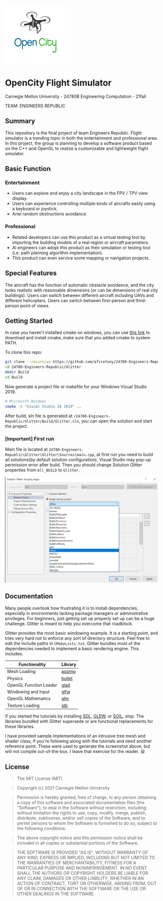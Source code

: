 <img width="200" img src="https://raw.githubusercontent.com/afiretony/24780-Engineers-Republic/main/team_logo.png" alt="team_logo"/>

# OpenCity Flight Simulator
Carnegie Mellon University - 24780B Engineering Computation - 21fall

TEAM: ENGINEERS REPUBLIC

## Summary
This repository is the final project of team Engineers Republic. Flight simulator is a trending topic in both the entertainment and professional area. In this
project, the group is planning to develop a software product based on the C++ and OpenGL to realize a customizable and lightweight flight simulator.

## Basic Function
### Entertainment
* Users can explore and enjoy a city landscape in the FPV / TPV view display.
* Users can experience controlling multiple kinds of aircrafts easily using a keyboard or joystick. 
* Ariel random obstructions avoidance.
  
### Professional
* Related developers can use this product as a virtual testing tool by importing the building models of a real region or aircraft parameters.
* AI engineers can adopt this product as their simulation or testing tool (i.e. path planning algorithm implementation).
* This product can even service some mapping or navigation projects. 

## Special Features
The aircraft has the function of automatic obstacle avoidance, and the city looks realistic with reasonable dimensions (or can be dimensions of real city buildings). Users can switch between different aircraft including UAVs and different helicopters. Users can switch between first-person and third-person point of views.
    
## Getting Started
In case you haven't installed cmake on windows, you can use [this link](https://github.com/Kitware/CMake/releases/download/v3.22.0-rc2/cmake-3.22.0-rc2-windows-x86_64.msi
) to download and install cmake, make sure that you added cmake to system PATH.

To clone this repo:
```bash
git clone --recursive https://github.com/afiretony/24780-Engineers-Republic.git
cd 24780-Engineers-Republic/Glitter
mkdir Build
cd Build
```

Now generate a project file or makefile for your Windows Visual Studio 2019.

```bash
# Microsoft Windows
cmake -G "Visual Studio 16 2019" ..
```

After build, sln file is generated at `/24780-Engineers-Republic/Glitter/Build/Glitter.sln`, you can open the solution and start the project.

### [Important] First run
Main file is located at `24780-Engineers-Republic\Glitter\Glitter\Sources\main.cpp`, at first run you need to build all solutions(by default solution configuration), Visual Studio may pop-up permission error after build. Then you should change Solution Glitter properties from `All_BUILD` to `Glitter`.

![Screenshot](/figures/vs_setup.png)

## Documentation
Many people overlook how frustrating it is to install dependencies, especially in environments lacking package managers or administrative privileges. For beginners, just getting set up properly set up can be a huge challenge. Glitter is meant to help you overcome that roadblock.

Glitter provides the most basic windowing example. It is a starting point, and tries very hard not to enforce any sort of directory structure. Feel free to edit the include paths in `CMakeLists.txt`. Glitter bundles most of the dependencies needed to implement a basic rendering engine. This includes:

Functionality           | Library
----------------------- | ------------------------------------------
Mesh Loading            | [assimp](https://github.com/assimp/assimp)
Physics                 | [bullet](https://github.com/bulletphysics/bullet3)
OpenGL Function Loader  | [glad](https://github.com/Dav1dde/glad)
Windowing and Input     | [glfw](https://github.com/glfw/glfw)
OpenGL Mathematics      | [glm](https://github.com/g-truc/glm)
Texture Loading         | [stb](https://github.com/nothings/stb)

If you started the tutorials by installing [SDL](https://www.libsdl.org/), [GLEW](https://github.com/nigels-com/glew), or [SOIL](http://www.lonesock.net/soil.html), *stop*. The libraries bundled with Glitter supersede or are functional replacements for these libraries.

I have provided sample implementations of an intrusive tree mesh and shader class, if you're following along with the tutorials and need another reference point. These were used to generate the screenshot above, but will not compile out-of-the-box. I leave that exercise for the reader. :smiley:

## License
>The MIT License (MIT)

>Copyright (c) 2021 Carnegie Mellon University

>Permission is hereby granted, free of charge, to any person obtaining a copy of this software and associated documentation files (the "Software"), to deal in the Software without restriction, including without limitation the rights to use, copy, modify, merge, publish, distribute, sublicense, and/or sell copies of the Software, and to permit persons to whom the Software is furnished to do so, subject to the following conditions:

>The above copyright notice and this permission notice shall be included in all copies or substantial portions of the Software.

>THE SOFTWARE IS PROVIDED "AS IS", WITHOUT WARRANTY OF ANY KIND, EXPRESS OR IMPLIED, INCLUDING BUT NOT LIMITED TO THE WARRANTIES OF MERCHANTABILITY, FITNESS FOR A PARTICULAR PURPOSE AND NONINFRINGEMENT. IN NO EVENT SHALL THE AUTHORS OR COPYRIGHT HOLDERS BE LIABLE FOR ANY CLAIM, DAMAGES OR OTHER LIABILITY, WHETHER IN AN ACTION OF CONTRACT, TORT OR OTHERWISE, ARISING FROM, OUT OF OR IN CONNECTION WITH THE SOFTWARE OR THE USE OR OTHER DEALINGS IN THE SOFTWARE.
